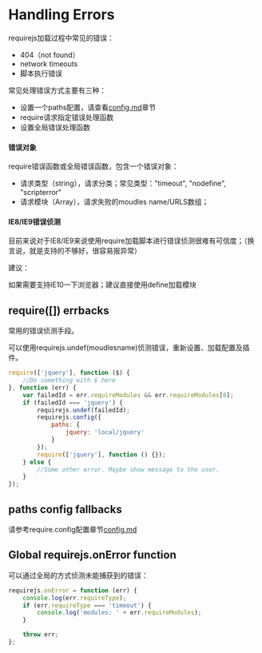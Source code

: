 # Handling Errors

requirejs加载过程中常见的错误：

+ 404（not found）
+ network timeouts
+ 脚本执行错误

常见处理错误方式主要有三种：

+ 设置一个paths配置，请查看[config.md](./config.md#user-content-cdn)章节
+ require请求指定错误处理函数
+ 设置全局错误处理函数


#### 错误对象

require错误函数或全局错误函数，包含一个错误对象：

+ 请求类型（string），请求分类；常见类型："timeout", "nodefine", "scripterror"
+ 请求模块（Array），请求失败的moudles name/URLS数组；

#### IE8/IE9错误侦测

目前来说对于IE8/IE9来说使用require加载脚本进行错误侦测很难有可信度；（换言说，就是支持的不够好，很容易报异常）

建议：

如果需要支持IE10一下浏览器；建议直接使用define加载模块


## require([]) errbacks

常用的错误侦测手段。

可以使用requirejs.undef(moudlesname)侦测错误，重新设置、加载配置及插件。

```javascript
require(['jquery'], function ($) {
    //Do something with $ here
}, function (err) {
    var failedId = err.requireModules && err.requireModules[0];
    if (failedId === 'jquery') {
        requirejs.undef(failedId);
        requirejs.config({
            paths: {
                jquery: 'local/jquery'
            }
        });
        require(['jquery'], function () {});
    } else {
        //Some other error. Maybe show message to the user.
    }
});

```

## paths config fallbacks

请参考require.config配置章节[config.md](./config.md#user-content-cdn)


## Global requirejs.onError function

可以通过全局的方式侦测未能捕获到的错误：


```javascript
requirejs.onError = function (err) {
    console.log(err.requireType);
    if (err.requireType === 'timeout') {
        console.log('modules: ' + err.requireModules);
    }

    throw err;
};
```





